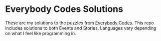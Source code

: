 # Everybody Codes Solutions

These are my solutions to the puzzles from [Everybody Codes](https://everybody.codes). This repo includes solutions to both Events and Stories. Languages vary depending on what I feel like programming in.
